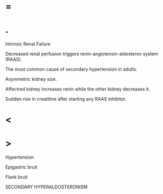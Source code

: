 # =

# .

Intrinsic Renal Failure

Decreased renal perfusion triggers renin-angiotensin-aldosteron system (RAAS).

The most common cause of secondary hypertension in adults.

Asymmetric kidney size.

Affectred kidney increases renin while the other kidney decreases it.

Sudden rise in creatitine after starting any RAAS inhibitor.

# <

# >

Hypertension

Epigastric bruit

Flank bruit

SECONDARY HYPERALDOSTERONISM
